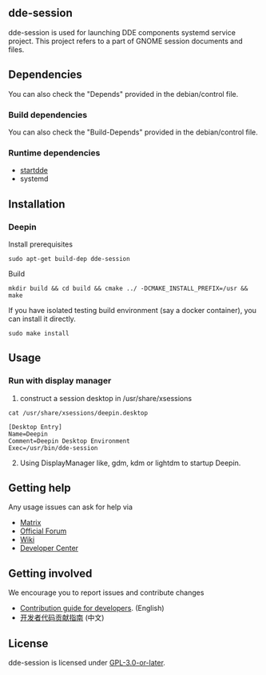 ## dde-session
dde-session is used for launching DDE components systemd service project.
This project refers to a part of GNOME session documents and files.

## Dependencies
You can also check the "Depends" provided in the debian/control file.

### Build dependencies
You can also check the "Build-Depends" provided in the debian/control file.
### Runtime dependencies

- [startdde](https://github.com/linuxdeepin/startdde)
- systemd

## Installation

### Deepin

Install prerequisites

```shell
sudo apt-get build-dep dde-session
```

Build

```shell
mkdir build && cd build && cmake ../ -DCMAKE_INSTALL_PREFIX=/usr && make
```

If you have isolated testing build environment (say a docker container), you can install it directly.

```shell
sudo make install
```

## Usage

### Run with display manager

1. construct a session desktop in /usr/share/xsessions

```shell
cat /usr/share/xsessions/deepin.desktop
```

```text
[Desktop Entry]
Name=Deepin
Comment=Deepin Desktop Environment
Exec=/usr/bin/dde-session
```

2. Using DisplayManager like, gdm, kdm or lightdm to startup Deepin.

## Getting help

Any usage issues can ask for help via

* [Matrix](https://matrix.to/#/#deepin-community:matrix.org)
* [Official Forum](https://bbs.deepin.org/)
* [Wiki](https://wiki.deepin.org/)
* [Developer Center](https://github.com/linuxdeepin/developer-center/issues)

## Getting involved

We encourage you to report issues and contribute changes

- [Contribution guide for developers](https://github.com/linuxdeepin/developer-center/wiki/Contribution-Guidelines-for-Developers-en). (English)
- [开发者代码贡献指南](https://github.com/linuxdeepin/developer-center/wiki/Contribution-Guidelines-for-Developers) (中文)

## License

dde-session is licensed under [GPL-3.0-or-later](LICENSE).
